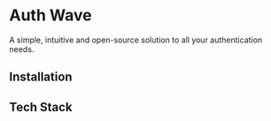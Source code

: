# Auth Wave

A simple, intuitive and open-source solution to all your authentication needs.

## Installation

## Tech Stack
